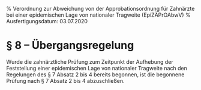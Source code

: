 % Verordnung zur Abweichung von der Approbationsordnung für Zahnärzte bei einer epidemischen Lage von nationaler Tragweite  (EpiZÄPrOAbwV)
% Ausfertigungsdatum: 03.07.2020
 
# § 8 – Übergangsregelung

Wurde die zahnärztliche Prüfung zum Zeitpunkt der Aufhebung der Feststellung einer epidemischen Lage von nationaler Tragweite nach den Regelungen des § 7 Absatz 2 bis 4 bereits begonnen, ist die begonnene Prüfung nach § 7 Absatz 2 bis 4 abzuschließen.
